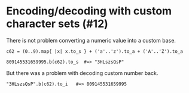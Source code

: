 # Encoding/decoding with custom character sets (#12)

There is not problem converting a numeric value into a custom base.

    c62 = (0..9).map{ |x| x.to_s } + ('a'..'z').to_a + ('A'..'Z').to_a

    809145531659995.b(c62).to_s  #=> "3HLszsQsP"

But there was a problem with decoding custom number back.

    "3HLszsQsP".b(c62).to_i   #=> 809145531659995


